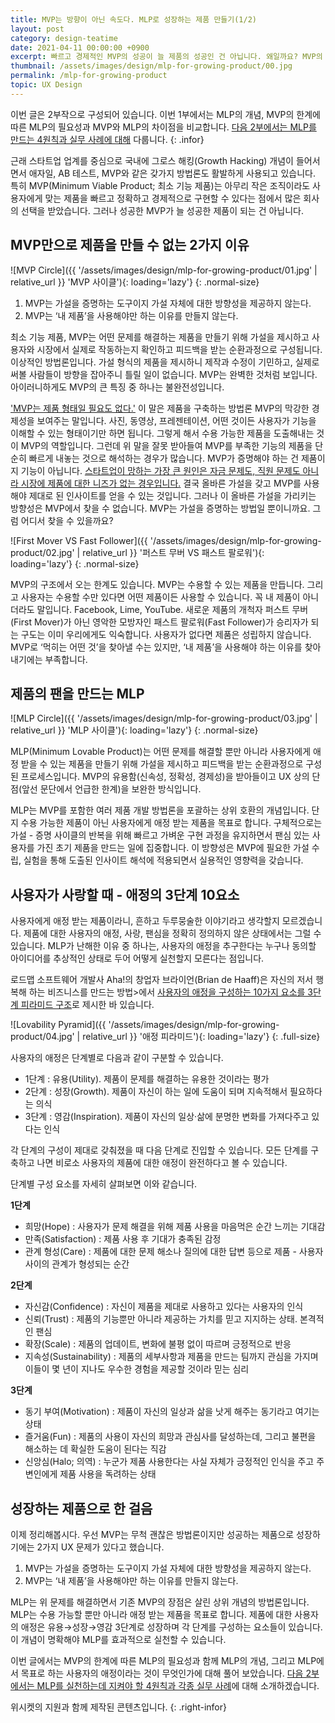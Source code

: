 ```yaml
---
title: MVP는 방향이 아닌 속도다. MLP로 성장하는 제품 만들기(1/2)
layout: post
category: design-teatime
date: 2021-04-11 00:00:00 +0900
excerpt: 빠르고 경제적인 MVP의 성공이 늘 제품의 성공인 건 아닙니다. 왜일까요? MVP의 한계를 극복하는 MLP(Minimum Lovable Product)을 알아봅니다.
thumbnail: /assets/images/design/mlp-for-growing-product/00.jpg
permalink: /mlp-for-growing-product
topic: UX Design
---
```


이번 글은 2부작으로 구성되어 있습니다. 이번 1부에서는 MLP의 개념, MVP의 한계에 따른 MLP의 필요성과 MVP와 MLP의 차이점을 비교합니다. <a title='일은 최소로, 효과는 최대로. MLP 4원칙. MLP로 성장하는 제품 만들기(2/2)' href='/four-principles-of-mlp' target='_blank'>다음 2부에서는 MLP를 만드는 4원칙과 실무 사례에 대해</a> 다룹니다.
{: .infor}

근래 스타트업 업계를 중심으로 국내에 그로스 해킹(Growth Hacking) 개념이 들어서면서 애자일, AB 테스트, MVP와 같은 갖가지 방법론도 활발하게 사용되고 있습니다. 특히 MVP(Minimum Viable Product; 최소 기능 제품)는 아무리 작은 조직이라도 사용자에게 맞는 제품을 빠르고 정확하고 경제적으로 구현할 수 있다는 점에서 많은 회사의 선택을 받았습니다. 그러나 성공한 MVP가 늘 성공한 제품이 되는 건 아닙니다.

## MVP만으로 제품을 만들 수 없는 2가지 이유

![MVP Circle]({{ '/assets/images/design/mlp-for-growing-product/01.jpg' | relative_url }} 'MVP 사이클'){: loading='lazy'}
{: .normal-size}

1. MVP는 가설을 증명하는 도구이지 가설 자체에 대한 방향성을 제공하지 않는다.
2. MVP는 ‘내 제품’을 사용해야만 하는 이유를 만들지 않는다.

최소 기능 제품, MVP는 어떤 문제를 해결하는 제품을 만들기 위해 가설을 제시하고 사용자와 시장에서 실제로 작동하는지 확인하고 피드백을 받는 순환과정으로 구성됩니다. 이상적인 방법론입니다. 가설 형식의 제품을 제시하니 제작과 수정이 기민하고, 실제로 써볼 사람들이 방향을 잡아주니 틀릴 일이 없습니다. MVP는 완벽한 것처럼 보입니다. 아이러니하게도 MVP의 큰 특징 중 하나는 불완전성입니다.

<a title="Jim Brikman(Y Combinator) - A Minimum Viable Product Is Not a Product, It's a Process" href='https://www.ycombinator.com/library/4Q-a-minimum-viable-product-is-not-a-product-it-s-a-process' target='_blank'>'MVP는 제품 형태일 필요도 없다.'</a> 이 말은 제품을 구축하는 방법론 MVP의 막강한 경제성을 보여주는 말입니다. 사진, 동영상, 프레젠테이션, 어떤 것이든 사용자가 기능을 이해할 수 있는 형태이기만 하면 됩니다. 그렇게 해서 수용 가능한 제품을 도출해내는 것이 MVP의 역할입니다. 그런데 위 말을 잘못 받아들여 MVP를 부족한 기능의 제품을 단순히 빠르게 내놓는 것으로 해석하는 경우가 많습니다. MVP가 증명해야 하는 건 제품이지 기능이 아닙니다. <a title='CB Insights, 2019 - The Top 20 Reasons Startups Fail' href='https://www.cbinsights.com/research/startup-failure-reasons-top/' target='_blank'>스타트업이 망하는 가장 큰 원인은 자금 문제도, 직원 문제도 아니라 시장에 제품에 대한 니즈가 없는 경우입니다.</a> 결국 올바른 가설을 갖고 MVP를 사용해야 제대로 된 인사이트를 얻을 수 있는 것입니다. 그러나 이 올바른 가설을 가리키는 방향성은 MVP에서 찾을 수 없습니다. MVP는 가설을 증명하는 방법일 뿐이니까요. 그럼 어디서 찾을 수 있을까요?

![First Mover VS Fast Follower]({{ '/assets/images/design/mlp-for-growing-product/02.jpg' | relative_url }} '퍼스트 무버 VS 패스트 팔로워'){: loading='lazy'}
{: .normal-size}

MVP의 구조에서 오는 한계도 있습니다. MVP는 수용할 수 있는 제품을 만듭니다. 그리고 사용자는 수용할 수만 있다면 어떤 제품이든 사용할 수 있습니다. 꼭 내 제품이 아니더라도 말입니다. Facebook, Lime, YouTube. 새로운 제품의 개척자 퍼스트 무버(First Mover)가 아닌 영악한 모방자인 패스트 팔로워(Fast Follower)가 승리자가 되는 구도는 이미 우리에게도 익숙합니다. 사용자가 없다면 제품은 성립하지 않습니다. MVP로 ‘먹히는 어떤 것’을 찾아낼 수는 있지만, ‘내 제품’을 사용해야 하는 이유를 찾아내기에는 부족합니다.

## 제품의 팬을 만드는 MLP

![MLP Circle]({{ '/assets/images/design/mlp-for-growing-product/03.jpg' | relative_url }} 'MLP 사이클'){: loading='lazy'}
{: .normal-size}

MLP(Minimum Lovable Product)는 어떤 문제를 해결할 뿐만 아니라 사용자에게 애정 받을 수 있는 제품을 만들기 위해 가설을 제시하고 피드백을 받는 순환과정으로 구성된 프로세스입니다. MVP의 유용함(신속성, 정확성, 경제성)을 받아들이고 UX 상의 단점(앞선 문단에서 언급한 한계)을 보완한 방식입니다.

MLP는 MVP를 포함한 여러 제품 개발 방법론을 포괄하는 상위 호환의 개념입니다. 단지 수용 가능한 제품이 아닌 사용자에게 애정 받는 제품을 목표로 합니다. 구체적으로는 가설 - 증명 사이클의 반복을 위해 빠르고 가벼운 구현 과정을 유지하면서 팬심 있는 사용자를 가진 초기 제품을 만드는 일에 집중합니다. 이 방향성은 MVP에 필요한 가설 수립, 실험을 통해 도출된 인사이트 해석에 적용되면서 실용적인 영향력을 갖습니다. 

## 사용자가 사랑할 때 - 애정의 3단계 10요소

사용자에게 애정 받는 제품이라니, 흔하고 두루뭉술한 이야기라고 생각할지 모르겠습니다. 제품에 대한 사용자의 애정, 사랑, 팬심을 정확히 정의하지 않은 상태에서는 그럴 수 있습니다. MLP가 난해한 이유 중 하나는, 사용자의 애정을 추구한다는 누구나 동의할 아이디어를 추상적인 상태로 두어 어떻게 실천할지 모른다는 점입니다.

로드맵 소프트웨어 개발사 Aha!의 창업자 브라이언(Brian de Haaff)은 자신의 저서 행복해 하는 비즈니스를 만드는 방법>에서 <a title='Brain De Haaff(Aha!), 2017 - The 10 Building Blocks of Lovability' href='https://www.aha.io/blog/the-10-building-blocks-of-lovability' target='_blank'>사용자의 애정을 구성하는 10가지 요소를 3단계 피라미드 구조</a>로 제시한 바 있습니다.

![Lovability Pyramid]({{ '/assets/images/design/mlp-for-growing-product/04.jpg' | relative_url }} '애정 피라미드'){: loading='lazy'}
{: .full-size}

사용자의 애정은 단계별로 다음과 같이 구분할 수 있습니다.

- 1단계 : 유용(Utility). 제품이 문제를 해결하는 유용한 것이라는 평가
- 2단계 : 성장(Growth). 제품이 자신이 하는 일에 도움이 되며 지속적해서 필요하다는 의식
- 3단계 : 영감(Inspiration). 제품이 자신의 일상·삶에 분명한 변화를 가져다주고 있다는 인식

각 단계의 구성이 제대로 갖춰졌을 때 다음 단계로 진입할 수 있습니다. 모든 단계를 구축하고 나면 비로소 사용자의 제품에 대한 애정이 완전하다고 볼 수 있습니다.

단계별 구성 요소를 자세히 살펴보면 이와 같습니다.

**1단계**

- 희망(Hope) : 사용자가 문제 해결을 위해 제품 사용을 마음먹은 순간 느끼는 기대감
- 만족(Satisfaction) : 제품 사용 후 기대가 충족된 감정
- 관계 형성(Care) : 제품에 대한 문제 해소나 질의에 대한 답변 등으로 제품 - 사용자 사이의 관계가 형성되는 순간

**2단계**

- 자신감(Confidence) : 자신이 제품을 제대로 사용하고 있다는 사용자의 인식
- 신뢰(Trust) : 제품의 기능뿐만 아니라 제공하는 가치를 믿고 지지하는 상태. 본격적인 팬심
- 확장(Scale) : 제품의 업데이트, 변화에 불평 없이 따르며 긍정적으로 반응
- 지속성(Sustainability) : 제품의 세부사항과 제품을 만드는 팀까지 관심을 가지며 이들이 몇 년이 지나도 우수한 경험을 제공할 것이라 믿는 심리

**3단계**

- 동기 부여(Motivation) : 제품이 자신의 일상과 삶을 낫게 해주는 동기라고 여기는 상태
- 즐거움(Fun) : 제품의 사용이 자신의 희망과 관심사를 달성하는데, 그리고 불편을 해소하는 데 확실한 도움이 된다는 직감
- 신앙심(Halo; 의역) : 누군가 제품 사용한다는 사실 자체가 긍정적인 인식을 주고 주변인에게 제품 사용을 독려하는 상태

## 성장하는 제품으로 한 걸음

이제 정리해봅시다. 우선 MVP는 무척 괜찮은 방법론이지만 성공하는 제품으로 성장하기에는 2가지 UX 문제가 있다고 했습니다.

1. MVP는 가설을 증명하는 도구이지 가설 자체에 대한 방향성을 제공하지 않는다.
2. MVP는 ‘내 제품’을 사용해야만 하는 이유를 만들지 않는다.

MLP는 위 문제를 해결하면서 기존 MVP의 장점은 살린 상위 개념의 방법론입니다. MLP는 수용 가능할 뿐만 아니라 애정 받는 제품을 목표로 합니다. 제품에 대한 사용자의 애정은 유용→성장→영감 3단계로 성장하며 각 단계를 구성하는 요소들이 있습니다. 이 개념이 명확해야 MLP를 효과적으로 실천할 수 있습니다.

이번 글에서는 MVP의 한계에 따른 MLP의 필요성과 함께 MLP의 개념, 그리고 MLP에서 목표로 하는 사용자의 애정이라는 것이 무엇인가에 대해 풀어 보았습니다. <a title='일은 최소로, 효과는 최대로. MLP 4원칙. MLP로 성장하는 제품 만들기(2/2)' href='/four-principles-of-mlp' target='_blank'>다음 2부에서는 MLP를 실천하는데 지켜야 할 4원칙과 각종 실무 사례</a>에 대해 소개하겠습니다.

위시켓의 지원과 함께 제작된 콘텐츠입니다.
{: .right-infor}